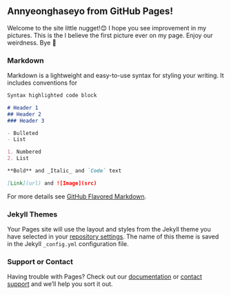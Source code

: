 ## Annyeonghaseyo from GitHub Pages!

Welcome to the site little nugget!:blush: I hope you see improvement in my pictures. This is the I believe the first picture ever on my page. Enjoy our weirdness. Bye :wave: 

<script src="//360.vizor.io/scripts/embed.js" data-vizorurl="https://360.vizor.io/embed/v/pl6od" ></script>

### Markdown

Markdown is a lightweight and easy-to-use syntax for styling your writing. It includes conventions for

```markdown
Syntax highlighted code block

# Header 1
## Header 2
### Header 3

- Bulleted
- List

1. Numbered
2. List

**Bold** and _Italic_ and `Code` text

[Link](url) and ![Image](src)
```

For more details see [GitHub Flavored Markdown](https://guides.github.com/features/mastering-markdown/).

### Jekyll Themes

Your Pages site will use the layout and styles from the Jekyll theme you have selected in your [repository settings](https://github.com/fueledbycooffee/fueledbycooffee.github.io/settings). The name of this theme is saved in the Jekyll `_config.yml` configuration file.

### Support or Contact

Having trouble with Pages? Check out our [documentation](https://help.github.com/categories/github-pages-basics/) or [contact support](https://github.com/contact) and we’ll help you sort it out.
